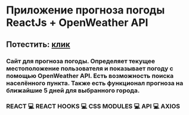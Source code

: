 # Приложение прогноза погоды ReactJs + OpenWeather API
## Потестить: [клик](https://dnotrad.github.io/forecast/)
### Сайт для прогноза погоды. Определяет текущее местоположение пользователя и показывает погоду с помощью OpenWeather API. Есть возможность поиска населённого пункта. Также есть функционал прогноза на ближайшие 5 дней для выбранного города.
### REACT 💻 REACT HOOKS 💻 CSS MODULES 💻 API 💻 AXIOS
